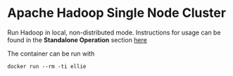 # Apache Hadoop Single Node Cluster

Run Hadoop in local, non-distributed mode. Instructions for usage can be found
in the **Standalone Operation** section
[here](https://hadoop.apache.org/docs/stable/hadoop-project-dist/hadoop-common/SingleCluster.html)

The container can be run with
```
docker run --rm -ti ellie
```

